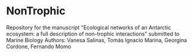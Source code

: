 # NonTrophic
Repository for the manuscript "Ecological networks of an Antarctic ecosystem: a full description of non-trophic interactions" submitted to Marine Biology
Authors: Vanesa Salinas, Tomás Ignacio Marina, Georgina Cordone, Fernando Momo

